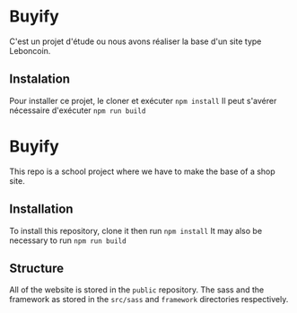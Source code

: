 # Buyify
C'est un projet d'étude ou nous avons réaliser la base d'un site type Leboncoin.

## Instalation 

Pour installer ce projet, le cloner et exécuter `npm install`
Il peut s'avérer nécessaire d'exécuter `npm run build`

# Buyify

This repo is a school project where we have to make the base of a shop site.

## Installation

To install this repository, clone it then run `npm install`
It may also be necessary to run `npm run build`

## Structure

All of the website is stored in the `public` repository.
The sass and the framework as stored in the `src/sass` and `framework` directories respectively.
